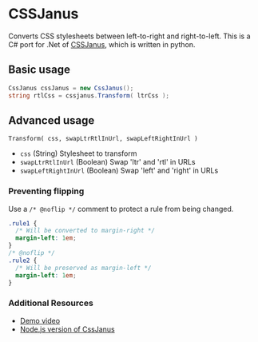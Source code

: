 # CSSJanus

Converts CSS stylesheets between left-to-right and right-to-left. This is a C# port for .Net of [CSSJanus](https://code.google.com/p/cssjanus/), which is written in python.

## Basic usage
```cs
CssJanus cssJanus = new CssJanus();
string rtlCss = cssjanus.Transform( ltrCss );
```

## Advanced usage

``Transform( css, swapLtrRtlInUrl, swapLeftRightInUrl )``

* ``css`` (String) Stylesheet to transform
* ``swapLtrRtlInUrl`` (Boolean) Swap 'ltr' and 'rtl' in URLs
* ``swapLeftRightInUrl`` (Boolean) Swap 'left' and 'right' in URLs

### Preventing flipping
Use a ```/* @noflip */``` comment to protect a rule from being changed.

```css
.rule1 {
  /* Will be converted to margin-right */
  margin-left: 1em;
}
/* @noflip */
.rule2 {
  /* Will be preserved as margin-left */
  margin-left: 1em;
}
```

### Additional Resources
* [Demo video](http://google-opensource.blogspot.com/2008/03/cssjanus-helping-i18n-and-ltr-to-rtl.html)
* [Node.js version of CssJanus](https://github.com/cssjanus/cssjanus)
